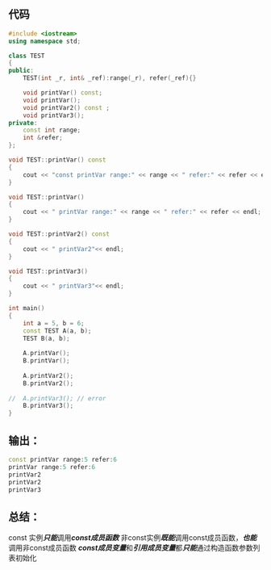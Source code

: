 ## 代码
```c++
#include <iostream>
using namespace std;

class TEST
{
public:
	TEST(int _r, int& _ref):range(_r), refer(_ref){}

	void printVar() const;
	void printVar();
	void printVar2() const ;
	void printVar3();
private:
	const int range;
	int &refer;
};

void TEST::printVar() const
{
	cout << "const printVar range:" << range << " refer:" << refer << endl; 
}

void TEST::printVar()
{
	cout << " printVar range:" << range << " refer:" << refer << endl; 
}

void TEST::printVar2() const 
{
	cout << " printVar2"<< endl;
}

void TEST::printVar3()
{
	cout << " printVar3"<< endl;
}

int main()
{
	int a = 5, b = 6;
	const TEST A(a, b);
	TEST B(a, b);
	
	A.printVar(); 
	B.printVar();
	
	A.printVar2();
	B.printVar2();
	
//	A.printVar3(); // error
	B.printVar3();
}
```
## 输出：
```C++
const printVar range:5 refer:6
printVar range:5 refer:6
printVar2
printVar2
printVar3
```
## 总结：
const 实例***只能***调用***const成员函数***
非const实例***既能***调用const成员函数，***也能***调用非const成员函数
***const成员变量***和***引用成员变量***都***只能***通过构造函数参数列表初始化